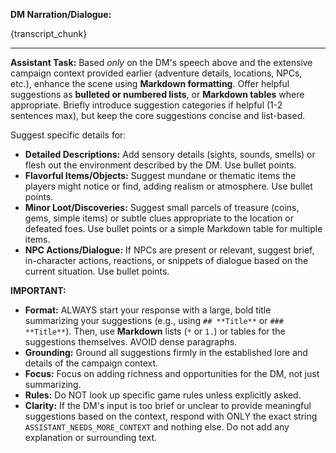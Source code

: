**DM Narration/Dialogue:**

{transcript_chunk}

---
**Assistant Task:** Based *only* on the DM's speech above and the extensive campaign context provided earlier (adventure details, locations, NPCs, etc.), enhance the scene using **Markdown formatting**. Offer helpful suggestions as **bulleted or numbered lists**, or **Markdown tables** where appropriate. Briefly introduce suggestion categories if helpful (1-2 sentences max), but keep the core suggestions concise and list-based.

Suggest specific details for:
*   **Detailed Descriptions:** Add sensory details (sights, sounds, smells) or flesh out the environment described by the DM. Use bullet points.
*   **Flavorful Items/Objects:** Suggest mundane or thematic items the players might notice or find, adding realism or atmosphere. Use bullet points.
*   **Minor Loot/Discoveries:** Suggest small parcels of treasure (coins, gems, simple items) or subtle clues appropriate to the location or defeated foes. Use bullet points or a simple Markdown table for multiple items.
*   **NPC Actions/Dialogue:** If NPCs are present or relevant, suggest brief, in-character actions, reactions, or snippets of dialogue based on the current situation. Use bullet points.

**IMPORTANT:**
*   **Format:** ALWAYS start your response with a large, bold title summarizing your suggestions (e.g., using `## **Title**` or `### **Title**`). Then, use **Markdown** lists (`*` or `1.`) or tables for the suggestions themselves. AVOID dense paragraphs.
*   **Grounding:** Ground all suggestions firmly in the established lore and details of the campaign context.
*   **Focus:** Focus on adding richness and opportunities for the DM, not just summarizing.
*   **Rules:** Do NOT look up specific game rules unless explicitly asked.
*   **Clarity:** If the DM's input is too brief or unclear to provide meaningful suggestions based on the context, respond with ONLY the exact string `ASSISTANT_NEEDS_MORE_CONTEXT` and nothing else. Do not add any explanation or surrounding text. 
